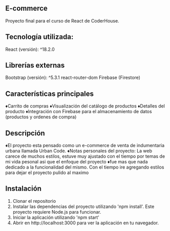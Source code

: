 ## E-commerce
Proyecto final para el curso de React de CoderHouse.

## Tecnología utilizada:
React (versión): ^18.2.0

## Librerías externas
Bootstrap (versión): ^5.3.1
react-router-dom
Firebase (Firestore)

## Características principales
♦Carrito de compras
♦Visualización del catálogo de productos
♦Detalles del producto
♦Integración con Firebase para el almacenamiento de datos (productos y ordenes de compra)

## Descripción
♦El proyecto esta pensado como un e-commerce de venta de indumentaria urbana llamada Urban Code.
♦Notas personales del proyecto: La web carece de muchos estilos, estuve muy ajustado con el tiempo por temas de mi vida pesonal asi que el enfoque del proyecto
♦fue mas que nada dedicado a la funcionalidad del mismo. Con el tiempo ire agregando estilos para dejar el proyecto pulido al maximo

## Instalación
1) Clonar el repositorio
2) Instalar las dependencias del proyecto utilizando 'npm install'. Este proyecto requiere Node.js para funcionar.
3) Iniciar la aplicación utilizando 'npm start'
4) Abrir en http://localhost:3000 para ver la aplicación en tu navegador.
